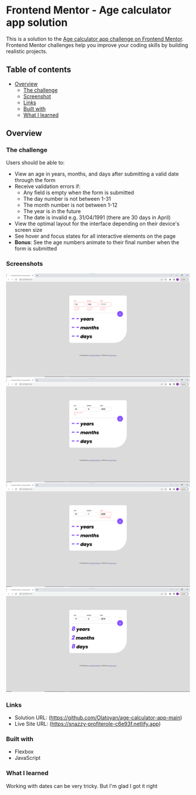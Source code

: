 # Frontend Mentor - Age calculator app solution

This is a solution to the [Age calculator app challenge on Frontend Mentor](https://www.frontendmentor.io/challenges/age-calculator-app-dF9DFFpj-Q). Frontend Mentor challenges help you improve your coding skills by building realistic projects.

## Table of contents

- [Overview](#overview)
  - [The challenge](#the-challenge)
  - [Screenshot](#screenshot)
  - [Links](#links)
  - [Built with](#built-with)
  - [What I learned](#what-i-learned)

## Overview

### The challenge

Users should be able to:

- View an age in years, months, and days after submitting a valid date through the form
- Receive validation errors if:
  - Any field is empty when the form is submitted
  - The day number is not between 1-31
  - The month number is not between 1-12
  - The year is in the future
  - The date is invalid e.g. 31/04/1991 (there are 30 days in April)
- View the optimal layout for the interface depending on their device's screen size
- See hover and focus states for all interactive elements on the page
- **Bonus**: See the age numbers animate to their final number when the form is submitted

### Screenshots

![](./screenshots/Screenshot%202023-04-19%20023908.png)
![](./screenshots/Screenshot%202023-04-19%20024129.png)
![](./screenshots/Screenshot%202023-04-19%20024158.png)
![](./screenshots/Screenshot%202023-04-19%20024256.png)

### Links

- Solution URL: (https://github.com/Olatoyan/age-calculator-app-main)
- Live Site URL: (https://snazzy-profiterole-c6e93f.netlify.app)

### Built with

- Flexbox
- JavaScript

### What I learned

Working with dates can be very tricky. But I'm glad I got it right
